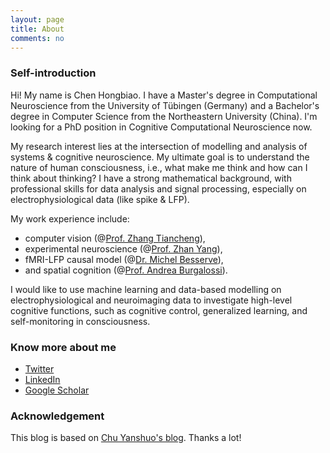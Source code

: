 ```yaml
---
layout: page
title: About
comments: no
---
```


### Self-introduction

Hi! My name is Chen Hongbiao. I have a Master's degree in Computational Neuroscience from the University of Tübingen (Germany) and a Bachelor's degree in Computer Science from the Northeastern University (China). I'm looking for a PhD position in Cognitive Computational Neuroscience now.

My research interest lies at the intersection of modelling and analysis of systems & cognitive neuroscience.
My ultimate goal is to understand the nature of human consciousness, i.e., what make me think and how can I think about thinking?
I have a strong mathematical background, with professional skills for data analysis and signal processing, especially on electrophysiological data (like spike & LFP).

My work experience include: 
- computer vision (@[Prof. Zhang Tiancheng](http://faculty.neu.edu.cn/tczhang/english.html)), 
- experimental neuroscience (@[Prof. Zhan Yang](http://bcbdi.siat.ac.cn/index.php/member/showMember/nid/81.shtml)), 
- fMRI-LFP causal model (@[Dr. Michel Besserve](https://ei.is.tuebingen.mpg.de/person/besserve)),
- and spatial cognition (@[Prof. Andrea Burgalossi](https://www.burgalossilab.com/)).

I would like to use machine learning and data-based modelling on electrophysiological and neuroimaging data to investigate high-level cognitive functions, such as cognitive control, generalized learning, and self-monitoring in consciousness.

### Know more about me

- [Twitter](https://twitter.com/86chenhongbiao)
- [LinkedIn](https://www.linkedin.com/in/chenhongbiao)
- [Google Scholar](https://scholar.google.com/citations?user=6OHoHNoAAAAJ&hl)

### Acknowledgement

This blog is based on [Chu Yanshuo's blog](https://yanshuo.name). Thanks a lot!
